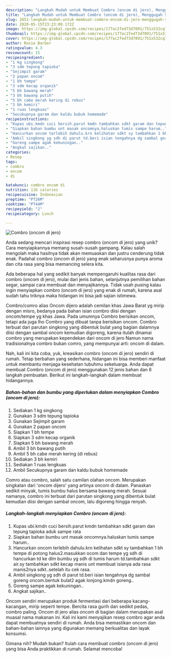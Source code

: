 ```yaml
---
description: "Langkah Mudah untuk Membuat Combro (oncom di jero), Menggugah Selera"
title: "Langkah Mudah untuk Membuat Combro (oncom di jero), Menggugah Selera"
slug: 2651-langkah-mudah-untuk-membuat-combro-oncom-di-jero-menggugah-selera
date: 2020-05-15T23:23:09.172Z
image: https://img-global.cpcdn.com/recipes/177ac2fed73d7091/751x532cq70/combro-oncom-di-jero-foto-resep-utama.jpg
thumbnail: https://img-global.cpcdn.com/recipes/177ac2fed73d7091/751x532cq70/combro-oncom-di-jero-foto-resep-utama.jpg
cover: https://img-global.cpcdn.com/recipes/177ac2fed73d7091/751x532cq70/combro-oncom-di-jero-foto-resep-utama.jpg
author: Rosie Barber
ratingvalue: 4.3
reviewcount: 15
recipeingredient:
- "1 kg singkong"
- "3 sdm tepung tapioka"
- "Sejimpit garam"
- "2 papan oncom"
- "1 bh tempe"
- "3 sdm kecap organik"
- "5 bh bawang merah"
- "3 bh bawang putih"
- "5 bh cabe merah kering di rebus"
- "3 bh kemiri"
- "1 ruas lengkuas"
- "Secukupnya garam dan kaldu bubuk homemade"
recipeinstructions:
- "Kupas ubi.kmdn cuci bersih.parut kmdn tambahkan sdkt garam dan tepung tapioka aduk sampe rata"
- "Siapkan bahan bumbu unt masak oncomnya.haluskan tumis sampe harum.."
- "Hancurkan oncom terlebih dahulu.krn kelihatan sdkt sy tambahkan 1 bh tempe di potong halus2.masukkan ocom dan tempe yg sdh di hancurkan td ke dlm bumbu yg sdh di tumis harum td.tambahkan sdkt air.sy tambahkan sdkt kecap manis unt membuat isianya ada rasa manis2nya sdkt..setelah itu cek rasa."
- "Ambil singkong yg sdh di parut td.beri isian tengahnya dg sambal goreng oncom.bentuk bulat2 agak lonjong.kmdn goreng.."
- "Goreng sampe agak kekuningan.."
- "Angkat sajikan.."
categories:
- Resep
tags:
- combro
- oncom
- di

katakunci: combro oncom di 
nutrition: 116 calories
recipecuisine: Indonesian
preptime: "PT26M"
cooktime: "PT44M"
recipeyield: "2"
recipecategory: Lunch

---
```



![Combro (oncom di jero)](https://img-global.cpcdn.com/recipes/177ac2fed73d7091/751x532cq70/combro-oncom-di-jero-foto-resep-utama.jpg)

Anda sedang mencari inspirasi resep combro (oncom di jero) yang unik? Cara menyiapkannya memang susah-susah gampang. Kalau salah mengolah maka hasilnya tidak akan memuaskan dan justru cenderung tidak enak. Padahal combro (oncom di jero) yang enak seharusnya punya aroma dan cita rasa yang bisa memancing selera kita.

Ada beberapa hal yang sedikit banyak mempengaruhi kualitas rasa dari combro (oncom di jero), mulai dari jenis bahan, selanjutnya pemilihan bahan segar, sampai cara membuat dan menyajikannya. Tidak usah pusing kalau ingin menyiapkan combro (oncom di jero) yang enak di rumah, karena asal sudah tahu triknya maka hidangan ini bisa jadi sajian istimewa.

Combro/comro alias Oncom dijero adalah cemilan khas Jawa Barat yg mirip dengan misro, bedanya pada bahan isian combro diisi dengan oncom/tempe yg khas Jawa. Pada umumnya Combro berisikan oncom, tetapi ada juga lho Combro yang dibuat tanpa berisikan oncom. Combro terbuat dari parutan singkong yang dibentuk bulat yang bagian dalamnya diisi dengan sambal oncom kemudian digoreng, karena itulah dinamai combro yang merupakan kependekan dari oncom di jero Namun nama tradisionalnya combro bukan comro, yang mempunyai arti: oncom di dalam.


Nah, kali ini kita coba, yuk, kreasikan combro (oncom di jero) sendiri di rumah. Tetap berbahan yang sederhana, hidangan ini bisa memberi manfaat untuk membantu menjaga kesehatan tubuhmu sekeluarga. Anda dapat membuat Combro (oncom di jero) menggunakan 12 jenis bahan dan 6 langkah pembuatan. Berikut ini langkah-langkah dalam membuat hidangannya.

<!--inarticleads1-->

##### Bahan-bahan dan bumbu yang diperlukan dalam menyiapkan Combro (oncom di jero):

1. Sediakan 1 kg singkong
1. Gunakan 3 sdm tepung tapioka
1. Gunakan Sejimpit garam
1. Gunakan 2 papan oncom
1. Siapkan 1 bh tempe
1. Siapkan 3 sdm kecap organik
1. Siapkan 5 bh bawang merah
1. Ambil 3 bh bawang putih
1. Ambil 5 bh cabe merah kering (di rebus)
1. Sediakan 3 bh kemiri
1. Sediakan 1 ruas lengkuas
1. Ambil Secukupnya garam dan kaldu bubuk homemade


Comro atau combro, salah satu camilan olahan oncom. Merupakan singkatan dari &#39;oncom dijero&#39; yang artinya oncom di dalam. Panaskan sedikit minyak, tumis bumbu halus bersama bawang merah. Sesuai namanya, combro ini terbuat dari parutan singkong yang dibentuk bulat kemudian diisi dengan sambal oncom, lalu digoreng hingga renyah. 

<!--inarticleads2-->

##### Langkah-langkah menyiapkan Combro (oncom di jero):

1. Kupas ubi.kmdn cuci bersih.parut kmdn tambahkan sdkt garam dan tepung tapioka aduk sampe rata
1. Siapkan bahan bumbu unt masak oncomnya.haluskan tumis sampe harum..
1. Hancurkan oncom terlebih dahulu.krn kelihatan sdkt sy tambahkan 1 bh tempe di potong halus2.masukkan ocom dan tempe yg sdh di hancurkan td ke dlm bumbu yg sdh di tumis harum td.tambahkan sdkt air.sy tambahkan sdkt kecap manis unt membuat isianya ada rasa manis2nya sdkt..setelah itu cek rasa.
1. Ambil singkong yg sdh di parut td.beri isian tengahnya dg sambal goreng oncom.bentuk bulat2 agak lonjong.kmdn goreng..
1. Goreng sampe agak kekuningan..
1. Angkat sajikan..


Oncom sendiri merupakan produk fermentasi dari beberapa kacang-kacangan, mirip seperti tempe. Bercita rasa gurih dan sedikit pedas, combro paling. Oncom di jero alias oncom di bagian dalam merupakan asal muasal nama makanan ini. Kali ini kami menyajikan resep combro agar anda dapat membuatnya sendiri di rumah. Anda bisa memastikan oncom dan bahan-bahan lainnya yang digunakan memang berkualitas dan layak konsumsi. 

Gimana nih? Mudah bukan? Itulah cara membuat combro (oncom di jero) yang bisa Anda praktikkan di rumah. Selamat mencoba!
